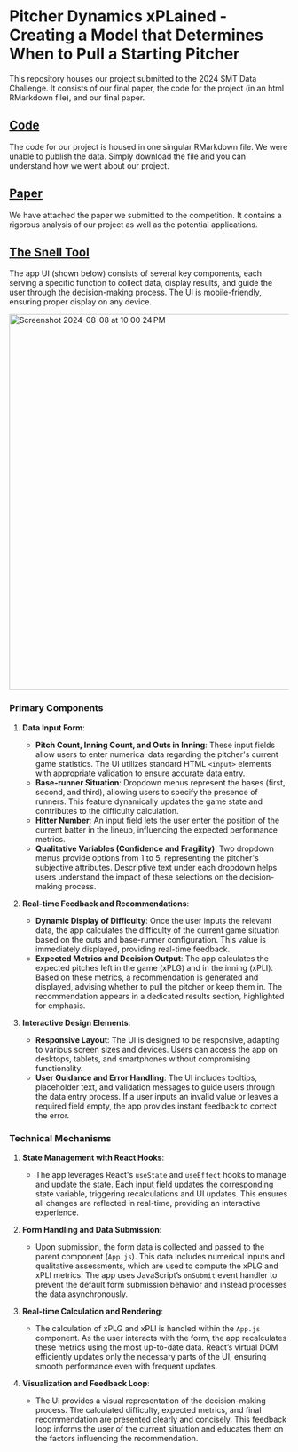 # Pitcher Dynamics xPLained - Creating a Model that Determines When to Pull a Starting Pitcher

This repository houses our project submitted to the 2024 SMT Data Challenge. It consists of our final paper, the code for the project (in an html RMarkdown file), and our final paper.

## [Code](https://github.com/Atuav10/2024SMTDataChallenge/blob/main/code/code.html)

The code for our project is housed in one singular RMarkdown file. We were unable to publish the data. Simply download the file and you can understand how we went about our project.

## [Paper](https://github.com/Atuav10/2024SMTDataChallenge/blob/main/paper.pdf)

We have attached the paper we submitted to the competition. It contains a rigorous analysis of our project as well as the potential applications.

## [The Snell Tool](https://github.com/Atuav10/2024SMTDataChallenge/tree/main/user_interface)

The app UI (shown below) consists of several key components, each serving a specific function to collect data, display results, and guide the user through the decision-making process. The UI is mobile-friendly, ensuring proper display on any device.

<img width="677" alt="Screenshot 2024-08-08 at 10 00 24 PM" src="https://github.com/user-attachments/assets/f8e054f8-8fe2-4345-bb6c-a6aaedbb22ed">

### Primary Components

1. **Data Input Form**:
   - **Pitch Count, Inning Count, and Outs in Inning**: These input fields allow users to enter numerical data regarding the pitcher's current game statistics. The UI utilizes standard HTML `<input>` elements with appropriate validation to ensure accurate data entry.
   - **Base-runner Situation**: Dropdown menus represent the bases (first, second, and third), allowing users to specify the presence of runners. This feature dynamically updates the game state and contributes to the difficulty calculation.
   - **Hitter Number**: An input field lets the user enter the position of the current batter in the lineup, influencing the expected performance metrics.
   - **Qualitative Variables (Confidence and Fragility)**: Two dropdown menus provide options from 1 to 5, representing the pitcher's subjective attributes. Descriptive text under each dropdown helps users understand the impact of these selections on the decision-making process.

2. **Real-time Feedback and Recommendations**:
   - **Dynamic Display of Difficulty**: Once the user inputs the relevant data, the app calculates the difficulty of the current game situation based on the outs and base-runner configuration. This value is immediately displayed, providing real-time feedback.
   - **Expected Metrics and Decision Output**: The app calculates the expected pitches left in the game (xPLG) and in the inning (xPLI). Based on these metrics, a recommendation is generated and displayed, advising whether to pull the pitcher or keep them in. The recommendation appears in a dedicated results section, highlighted for emphasis.

3. **Interactive Design Elements**:
   - **Responsive Layout**: The UI is designed to be responsive, adapting to various screen sizes and devices. Users can access the app on desktops, tablets, and smartphones without compromising functionality.
   - **User Guidance and Error Handling**: The UI includes tooltips, placeholder text, and validation messages to guide users through the data entry process. If a user inputs an invalid value or leaves a required field empty, the app provides instant feedback to correct the error.

### Technical Mechanisms

1. **State Management with React Hooks**:
   - The app leverages React's `useState` and `useEffect` hooks to manage and update the state. Each input field updates the corresponding state variable, triggering recalculations and UI updates. This ensures all changes are reflected in real-time, providing an interactive experience.

2. **Form Handling and Data Submission**:
   - Upon submission, the form data is collected and passed to the parent component (`App.js`). This data includes numerical inputs and qualitative assessments, which are used to compute the xPLG and xPLI metrics. The app uses JavaScript’s `onSubmit` event handler to prevent the default form submission behavior and instead processes the data asynchronously.

3. **Real-time Calculation and Rendering**:
   - The calculation of xPLG and xPLI is handled within the `App.js` component. As the user interacts with the form, the app recalculates these metrics using the most up-to-date data. React’s virtual DOM efficiently updates only the necessary parts of the UI, ensuring smooth performance even with frequent updates.

4. **Visualization and Feedback Loop**:
   - The UI provides a visual representation of the decision-making process. The calculated difficulty, expected metrics, and final recommendation are presented clearly and concisely. This feedback loop informs the user of the current situation and educates them on the factors influencing the recommendation.
